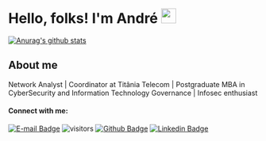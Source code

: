 # Hello, folks! I'm André <img src="https://raw.githubusercontent.com/MartinHeinz/MartinHeinz/master/wave.gif" width="30px">

[![Anurag's github stats](https://github-readme-stats.vercel.app/api?username=piresand&theme=blue-green)](https://github.com/piresand/github-readme-stats)

## About me

Network Analyst | Coordinator at Titânia Telecom | Postgraduate MBA in CyberSecurity and Information Technology Governance | Infosec enthusiast

#### Connect with me:
[![E-mail Badge](https://img.shields.io/badge/Email-andrepires.corporativo%40gmail.com-green)](andrepires.corporativo@gmail.com)
![visitors](https://visitor-badge.glitch.me/badge?page_id=piresand)
[![Github Badge](https://img.shields.io/badge/-Github-000?style=flat-square&logo=Github&logoColor=white&link=https://github.com/piresand)](https://github.com/piresand)
[![Linkedin Badge](https://img.shields.io/badge/LinkedIn-piresand?style=for-the-badge&logoColor=white&link=https://www.linkedin.com/in/piresand/)](https://www.linkedin.com/in/piresand/)

